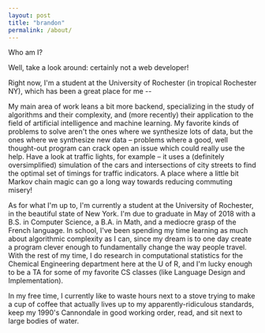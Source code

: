 ```yaml
---
layout: post
title: "brandon"
permalink: /about/
---
```


Who am I?

Well, take a look around: certainly not a web developer! 

Right now, I'm a student at the University of Rochester (in tropical Rochester NY), which has been a great place for me -- 

My main area of work leans a bit more backend, specializing in the study of algorithms and their complexity, and (more recently) their application to the field of artificial intelligence and machine learning. My favorite kinds of problems to solve aren't the ones where we synthesize lots of data, but the ones where we synthesize new data – problems where a good, well thought-out program can crack open an issue which could really use the help. Have a look at traffic lights, for example – it uses a (definitely oversimplified) simulation of the cars and intersections of city streets to find the optimal set of timings for traffic indicators. A place where a little bit Markov chain magic can go a long way towards reducing commuting misery!

As for what I'm up to, I'm currently a student at the University of Rochester, in the beautiful state of New York. I'm due to graduate in May of 2018 with a B.S. in Computer Science, a B.A. in Math, and a mediocre grasp of the French language. In school, I've been spending my time learning as much about algorithmic complexity as I can, since my dream is to one day create a program clever enough to fundamentally change the way people travel. With the rest of my time, I do research in computational statistics for the Chemical Engineering department here at the U of R, and I'm lucky enough to be a TA for some of my favorite CS classes (like Language Design and Implementation).

In my free time, I currently like to waste hours next to a stove trying to make a cup of coffee that actually lives up to my apparently-ridiculous standards, keep my 1990's Cannondale in good working order, read, and sit next to large bodies of water.